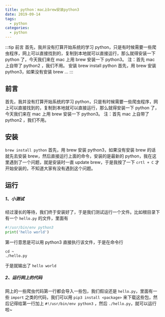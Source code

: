 ```yaml
---
title: python：mac上brew安装python3
date: 2019-09-14
tags:
  - python
categories:
  - python
---
```


:::tip
前言
首先，我并没有打算开始系统的学习 python，只是有时候需要一些爬虫程序，网上可以直接找到的，复制到本地就可以直接运行，那么就得安装一下 python 了，今天我们来在 mac 上用 brew 安装一下 python3。
注：首先 mac 上自带了 python2 ，我们不用。
安装
brew install python
首先，用 brew 安装 python3，如果没有安装 brew ...
:::

<!-- more -->

## 前言
首先，我并没有打算开始系统的学习 python，只是有时候需要一些爬虫程序，网上可以直接找到的，复制到本地就可以直接运行，那么就得安装一下 python 了，今天我们来在 mac 上用 brew 安装一下 python3。
注：首先 mac 上自带了 python2 ，我们不用。
## 安装
`brew install python`
首先，用 brew 安装 python3，如果没有安装 brew 的话就先去安装 brew，然后直接运行上面的命令，安装的是最新的 python，我在这里遇到了一个问题，就是安装时一直 update brew，于是我按了一下 `crtl + C` 才开始安装的，不知道大家有没有遇到这个问题。
## 运行
##### 1、小测试
经过漫长的等待，我们终于安装好了，于是我们测试运行一个文件。比如根目录下有一个 `hello.py` 的文件，里面有
```python
#!/usr/bin/env python3
print('hello world')
```
第一行意思是可以用 python3 直接执行该文件，于是在命令行
```shell
cd ~
./hello.py
```
于是就输出了 `hello world`
##### 2、运行网上的代码
网上的一些爬虫代码第一行都会导入一些包，我们假设还是 `hello.py`，里面有一些 `import` 之类的代码，我们可以用 `pip3 install <package>` 来下载这些包，然后记得给第一行加上 `#!/usr/bin/env python3` ，然后 `./hello.py`，就可以运行啦~

